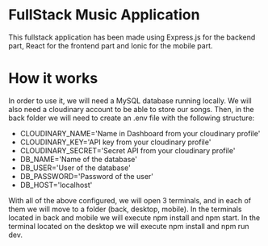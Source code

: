 # FullStack Music Application
This fullstack application has been made using Express.js for the backend part, React for the frontend part and Ionic for the mobile part.

# How it works

In order to use it, we will need a MySQL database running locally.
We will also need a cloudinary account to be able to store our songs.
Then, in the back folder we will need to create an .env file with the following structure:
 - CLOUDINARY_NAME='Name in Dashboard from your cloudinary profile'
 - CLOUDINARY_KEY='API key from your cloudinary profile'
 - CLOUDINARY_SECRET='Secret API from your cloudinary profile'
 - DB_NAME='Name of the database'
 - DB_USER='User of the database'
 - DB_PASSWORD='Password of the user'
 - DB_HOST='localhost'

With all of the above configured, we will open 3 terminals, and in each of them we will move to a folder (back, desktop, mobile).
In the terminals located in back and mobile we will execute npm install and npm start.
In the terminal located on the desktop we will execute npm install and npm run dev.